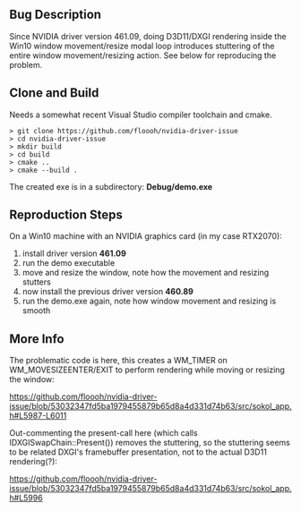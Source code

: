## Bug Description

Since NVIDIA driver version 461.09, doing D3D11/DXGI rendering inside the
Win10 window movement/resize modal loop introduces stuttering of the 
entire window movement/resizing action. See below for reproducing
the problem.

## Clone and Build

Needs a somewhat recent Visual Studio compiler toolchain and cmake.

```
> git clone https://github.com/floooh/nvidia-driver-issue
> cd nvidia-driver-issue
> mkdir build
> cd build
> cmake ..
> cmake --build .
```

The created exe is in a subdirectory: **Debug/demo.exe**

## Reproduction Steps

On a Win10 machine with an NVIDIA graphics card (in my case RTX2070):

1. install driver version **461.09**
2. run the demo executable
3. move and resize the window, note how the movement and resizing stutters
4. now install the previous driver version **460.89**
5. run the demo.exe again, note how window movement and resizing is smooth

## More Info

The problematic code is here, this creates a WM_TIMER on WM_MOVESIZEENTER/EXIT
to perform rendering while moving or resizing the window:

https://github.com/floooh/nvidia-driver-issue/blob/53032347fd5ba1979455879b65d8a4d331d74b63/src/sokol_app.h#L5987-L6011

Out-commenting the present-call here (which calls IDXGISwapChain::Present()) removes the
stuttering, so the stuttering seems to be related DXGI's framebuffer presentation,
not to the actual D3D11 rendering(?):

https://github.com/floooh/nvidia-driver-issue/blob/53032347fd5ba1979455879b65d8a4d331d74b63/src/sokol_app.h#L5996
